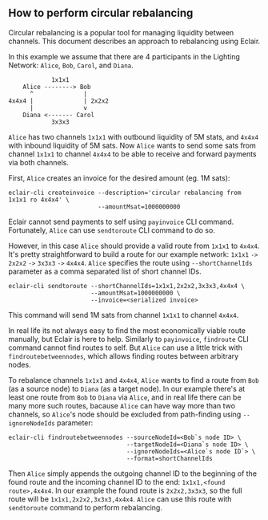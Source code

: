 ## How to perform circular rebalancing

Circular rebalancing is a popular tool for managing liquidity between channels. This document describes an approach to
rebalancing using Eclair.

In this example we assume that there are 4 participants in the Lighting Network: `Alice`, `Bob`, `Carol`, and `Diana`. 

```
            1x1x1
    Alice --------> Bob
      ^              |
4x4x4 |              | 2x2x2
      |              v
    Diana <------- Carol
            3x3x3  
```

`Alice` has two channels `1x1x1` with outbound liquidity of 5M stats, and `4x4x4` with inbound liquidity of 5M sats.
Now `Alice` wants to send some sats from channel `1x1x1` to channel `4x4x4` to be able to receive and forward payments 
via both channels.

First, `Alice` creates an invoice for the desired amount (eg. 1M sats):

```shell
eclair-cli createinvoice --description='circular rebalancing from 1x1x1 ro 4x4x4' \
                         --amountMsat=1000000000
```

Eclair cannot send payments to self using `payinvoice` CLI command. Fortunately, `Alice` can use `sendtoroute` CLI 
command to do so. 

However, in this case `Alice` should provide a valid route from `1x1x1` to `4x4x4`. It's pretty straightforward to 
build a route for our example network: `1x1x1` `->` `2x2x2` `->` `3x3x3` `->` `4x4x4`. `Alice` specifies the route using 
`--shortChannelIds` parameter as a comma separated list of short channel IDs.  

```shell
eclair-cli sendtoroute --shortChannelIds=1x1x1,2x2x2,3x3x3,4x4x4 \
                       --amountMsat=1000000000 \
                       --invoice=<serialized invoice>
```

This command will send 1M sats from channel `1x1x1` to channel `4x4x4`.

In real life its not always easy to find the most economically viable route manually, but Eclair is here to help.
Similarly to `payinvoice`, `findroute` CLI command cannot find routes to self. But `Alice` can use a little trick with 
`findroutebetweennodes`, which allows finding routes between arbitrary nodes. 

To rebalance channels `1x1x1` and `4x4x4`, `Alice` wants to find a route from `Bob` (as a source node) to `Diana` (as a 
target node). In our example there's at least one route from `Bob` to `Diana` via `Alice`, and in real life there can be 
many more such routes, bacause `Alice` can have way more than two channels, so `Alice`'s node should be excluded from 
path-finding using `--ignoreNodeIds` parameter:

```shell
eclair-cli findroutebetweennodes --sourceNodeId=<Bob`s node ID> \
                                 --targetNodeId=<Diana`s node ID> \
                                 --ignoreNodeIds=<Alice`s node ID`> \
                                 --format=shortChannelIds
```

Then `Alice` simply appends the outgoing channel ID to the beginning of the found route and the incoming channel ID to 
the end: `1x1x1,<found route>,4x4x4`. In our example the found route is `2x2x2,3x3x3`, so the full route will be 
`1x1x1,2x2x2,3x3x3,4x4x4`. `Alice` can use this route with `sendtoroute` command to perform rebalancing. 

